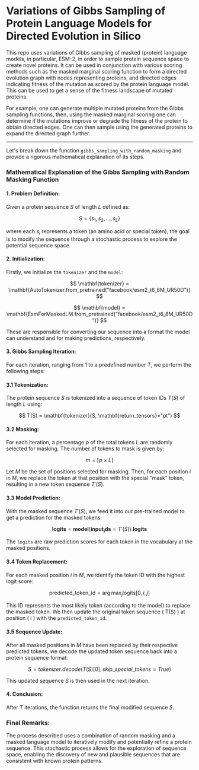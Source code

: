 # Variations of Gibbs Sampling of Protein Language Models for Directed Evolution in Silico

This repo uses variations of Gibbs sampling of masked (protein) language models, in particular, ESM-2, in order to sample protein sequence space 
to create novel proteins. It can be used in conjunction with various scoring methods such as the masked marginal scoring function to form a directed 
evolution graph with nodes representing proteins, and directed edges indicating fitness of the mutation as scored by the protein language model. 
This can be used to get a sense of the fitness landscape of mutated proteins. 

For example, one can generate multiple mutated proteins from the Gibbs sampling functions, then, using the masked marginal scoring one can determine 
if the mutations improve or degrade the fitness of the protein to obtain directed edges. One can then sample using the generated proteins to expand 
the directed graph further. 

---

Let's break down the function `gibbs_sampling_with_random_masking` and provide a rigorous mathematical explanation of its steps.

### Mathematical Explanation of the Gibbs Sampling with Random Masking Function

#### 1. Problem Definition:

Given a protein sequence $S$ of length $L$ defined as:

$$
S = \{s_1, s_2, ..., s_L\}
$$

where each $s_i$ represents a token (an amino acid or special token), the goal is to modify the sequence through a stochastic process to explore the potential sequence space.

#### 2. Initialization:

Firstly, we initialize the `tokenizer` and the `model`:

$$
\mathbf{tokenizer} = \mathbf{AutoTokenizer.from_pretrained("facebook/esm2_t6_8M_UR50D")}
$$

$$
\mathbf{model} = \mathbf{EsmForMaskedLM.from_pretrained("facebook/esm2_t6_8M_UR50D")}
$$

These are responsible for converting our sequence into a format the model can understand and for making predictions, respectively.

#### 3. Gibbs Sampling Iteration:

For each iteration, ranging from 1 to a predefined number $T$, we perform the following steps:

#### 3.1 Tokenization:

The protein sequence $S$ is tokenized into a sequence of token IDs $T(S)$ of length $L$ using:

$$
T(S) = \mathbf{tokenizer}(S, \mathbf{return_tensors}="pt")
$$

#### 3.2 Masking:

For each iteration, a percentage $p$ of the total tokens $L$ are randomly selected for masking. The number of tokens to mask is given by:

$$
m = \lceil p \times L \rceil
$$

Let $M$ be the set of positions selected for masking. Then, for each position $i$ in $M$, we replace the token at that position with the special "mask" token, resulting in a new token sequence $T'(S)$.

#### 3.3 Model Prediction:

With the masked sequence $T'(S)$, we feed it into our pre-trained model to get a prediction for the masked tokens:

$$
\mathbf{logits} = \mathbf{model}(\mathbf{input_ids} = T'(S)).\mathbf{logits}
$$

The `logits` are raw prediction scores for each token in the vocabulary at the masked positions.

#### 3.4 Token Replacement:

For each masked position $i$ in $M$, we identify the token ID with the highest logit score:

$$
\text{predicted\_token\_id} = \arg\max_{j} \text{logits}[0, i, j]
$$

This ID represents the most likely token (according to the model) to replace the masked token. We then update the original token sequence \( T(S) \) at position \( i \) with the `predicted_token_id`.

#### 3.5 Sequence Update:

After all masked positions in $M$ have been replaced by their respective predicted tokens, we decode the updated token sequence back into a protein sequence format:

$$
S = tokenizer.decode(T(S)[0], skip\_ special\_ tokens=True)
$$

This updated sequence $S$ is then used in the next iteration.

#### 4. Conclusion:

After $T$ iterations, the function returns the final modified sequence $S$.

### Final Remarks:

The process described uses a combination of random masking and a masked language model to iteratively modify and potentially refine a protein sequence. This stochastic process allows for the exploration of sequence space, enabling the discovery of new and plausible sequences that are consistent with known protein patterns.
